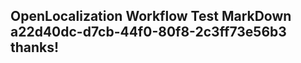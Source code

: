 <properties
ms.topic="hero-topic"
ms.test1="hero-topic"
ms.test2="test"/>


## OpenLocalization Workflow Test MarkDown a22d40dc-d7cb-44f0-80f8-2c3ff73e56b3 thanks!



<!--HONumber=Jul16_HO4-->


